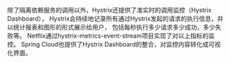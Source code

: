 除了隔离依赖服务的调用以外，Hystrix还提供了准实时的调用监控（Hystrix Dashboard），
Hystrix会持续地记录所有通过Hystrix发起的请求的执行信息，并以统计报表和图形的形式展示给用户，
包括每秒执行多少请求多少成功，多少失败等。
Netflix通过hystrix-metrics-event-stream项目实现了对以上指标的监控。
Spring Cloud也提供了Hystrix Dashboard的整合，对监控内容转化成可视化界面。